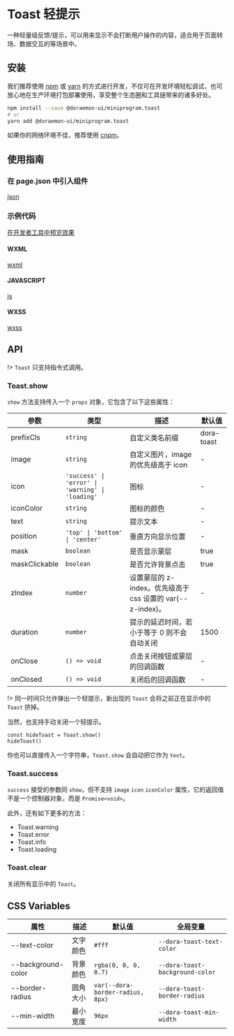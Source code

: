 # Toast 轻提示

一种轻量级反馈/提示，可以用来显示不会打断用户操作的内容，适合用于页面转场、数据交互的等场景中。

## 安装

我们推荐使用 [npm](https://www.npmjs.com) 或 [yarn](https://yarnpkg.com) 的方式进行开发，不仅可在开发环境轻松调试，也可放心地在生产环境打包部署使用，享受整个生态圈和工具链带来的诸多好处。

```bash
npm install --save @doraemon-ui/miniprogram.toast
# or
yarn add @doraemon-ui/miniprogram.toast
```

如果你的网络环境不佳，推荐使用 [cnpm](https://cnpmjs.org)。

## 使用指南

### 在 page.json 中引入组件

[json](./playground/pages/index/index.json ':include :type=code')

### 示例代码

[在开发者工具中预览效果](https://developers.weixin.qq.com/s/idwG68mH7yQz)

<!-- tabs:start -->

#### **WXML**

[wxml](./playground/pages/index/index.wxml ':include :type=code')

#### **JAVASCRIPT**

[js](./playground/pages/index/index.js ':include :type=code')

#### **WXSS**

[wxss](./playground/pages/index/index.wxss ':include :type=code')

<!-- tabs:end -->

## API

!> `Toast` 只支持指令式调用。

### Toast.show

`show` 方法支持传入一个 `props` 对象，它包含了以下这些属性：

| 参数 | 类型 | 描述 | 默认值 |
| --- | --- | --- | --- |
| prefixCls | `string` | 自定义类名前缀 | dora-toast |
| image | `string` | 自定义图片，image 的优先级高于 icon | - |
| icon | `'success' \| 'error' \| 'warning' \| 'loading'` | 图标 | - |
| iconColor | `string` | 图标的颜色 | - |
| text | `string` | 提示文本 | - |
| position | `'top' \| 'bottom' \| 'center'` | 垂直方向显示位置 | - |
| mask | `boolean` | 是否显示蒙层 | true |
| maskClickable | `boolean` | 是否允许背景点击 | true |
| zIndex | `number` | 设置蒙层的 z-index。优先级高于 css 设置的 var(--z-index)。 | - |
| duration | `number` | 提示的延迟时间，若小于等于 0 则不会自动关闭 | 1500 |
| onClose | `() => void` | 点击关闭按钮或蒙层的回调函数 | - |
| onClosed | `() => void` | 关闭后的回调函数 | - |

!> 同一时间只允许弹出一个轻提示，新出现的 `Toast` 会将之前正在显示中的 `Toast` 挤掉。

当然，也支持手动关闭一个轻提示。

```
const hideToast = Toast.show()
hideToast()
```

你也可以直接传入一个字符串，`Toast.show` 会自动把它作为 `text`。

### Toast.success

`success` 接受的参数同 `show`，但不支持 `image` `icon` `iconColor` 属性，它的返回值不是一个控制器对象，而是 `Promise<void>`。

此外，还有如下更多的方法：

- Toast.warning
- Toast.error
- Toast.info
- Toast.loading

### Toast.clear

关闭所有显示中的 `Toast`。

## CSS Variables

| 属性 | 描述 | 默认值 | 全局变量 |
| --- | --- | --- | --- |
| --text-color | 文字颜色 | `#fff` | `--dora-toast-text-color` |
| --background-color | 背景颜色 | `rgba(0, 0, 0, 0.7)` | `--dora-toast-background-color` |
| --border-radius | 圆角大小 | `var(--dora-border-radius, 8px)` | `--dora-toast-border-radius` |
| --min-width | 最小宽度 | `96px` | `--dora-toast-min-width` |
